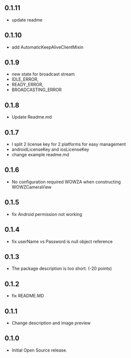 ## 0.1.11

* update readme

## 0.1.10

* add AutomaticKeepAliveClientMixin 

## 0.1.9

* new state for broadcast stream
*   IDLE_ERROR,
*   READY_ERROR,
*   BROADCASTING_ERROR

## 0.1.8

* Update Readme.md

## 0.1.7

* I split 2 license key for 2 platforms for easy management
* androidLicenseKey and iosLicenseKey
* change example readme.md

## 0.1.6

* No configuration required WOWZA when constructing WOWZCameraView

## 0.1.5

* fix Android permission not working

## 0.1.4

* fix userName vs Password is null object reference

## 0.1.3

* The package description is too short. (-20 points)

## 0.1.2

* fix README.MD

## 0.1.1

* Change description and image preview

## 0.1.0

* Initial Open Source release.
